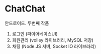 # ChatChat
안드로이드. 두번째 작품


1. 로그인 (파이어베이스UI)
2. 회원관리 (volley 라이브러리, MySQL 저장)
3. 채팅 (Node.JS 서버, Socket IO 라이브러리)
